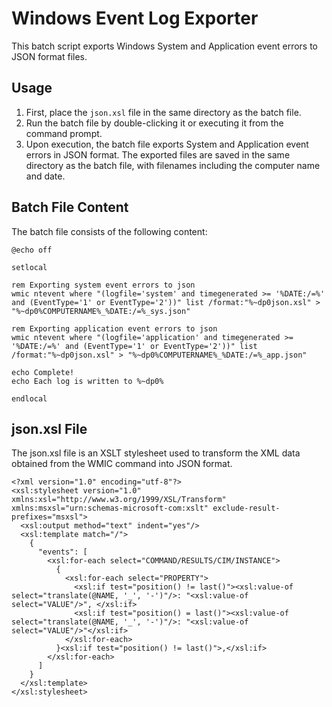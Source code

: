 # Windows Event Log Exporter

This batch script exports Windows System and Application event errors to JSON format files.

## Usage

1. First, place the `json.xsl` file in the same directory as the batch file.
2. Run the batch file by double-clicking it or executing it from the command prompt.
3. Upon execution, the batch file exports System and Application event errors in JSON format. The exported files are saved in the same directory as the batch file, with filenames including the computer name and date.

## Batch File Content

The batch file consists of the following content:

```batch
@echo off

setlocal

rem Exporting system event errors to json
wmic ntevent where "(logfile='system' and timegenerated >= '%DATE:/=%' and (EventType='1' or EventType='2'))" list /format:"%~dp0json.xsl" > "%~dp0%COMPUTERNAME%_%DATE:/=%_sys.json"

rem Exporting application event errors to json
wmic ntevent where "(logfile='application' and timegenerated >= '%DATE:/=%' and (EventType='1' or EventType='2'))" list /format:"%~dp0json.xsl" > "%~dp0%COMPUTERNAME%_%DATE:/=%_app.json"

echo Complete!
echo Each log is written to %~dp0%

endlocal
```

## json.xsl File

The json.xsl file is an XSLT stylesheet used to transform the XML data obtained from the WMIC command into JSON format.

```xls
<?xml version="1.0" encoding="utf-8"?>
<xsl:stylesheet version="1.0" xmlns:xsl="http://www.w3.org/1999/XSL/Transform" xmlns:msxsl="urn:schemas-microsoft-com:xslt" exclude-result-prefixes="msxsl">
  <xsl:output method="text" indent="yes"/>
  <xsl:template match="/">
    {
      "events": [
        <xsl:for-each select="COMMAND/RESULTS/CIM/INSTANCE">
          {
            <xsl:for-each select="PROPERTY">
              <xsl:if test="position() != last()"><xsl:value-of select="translate(@NAME, '_', '-')"/>: "<xsl:value-of select="VALUE"/>", </xsl:if>
              <xsl:if test="position() = last()"><xsl:value-of select="translate(@NAME, '_', '-')"/>: "<xsl:value-of select="VALUE"/>"</xsl:if>
            </xsl:for-each>
          }<xsl:if test="position() != last()">,</xsl:if>
        </xsl:for-each>
      ]
    }
  </xsl:template>
</xsl:stylesheet>
```
